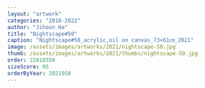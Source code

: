 ```yaml
---
layout: "artwork"
categories: "2018-2022"
author: "Jihoon Ha"
title: "Nightscape#50"
caption: "Nightscape#50_acrylic,oil on canvas_73×61㎝_2021"
image: /assets/images/artworks/2021/nightscape-50.jpg
thumb: /assets/images/artworks/2021/thumbs/nightscape-50.jpg
order: 22010550
sizeScore: 05
orderByYear: 2021058
---
```

